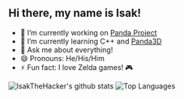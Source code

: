 ## Hi there, my name is Isak!

- 🔭 I’m currently working on [Panda Project](https://github.com/IsakTheHacker/Panda-project)
- 🌱 I’m currently learning C++ and [Panda3D](https://www.panda3d.org)
- 💬 Ask me about everything!
- 😄 Pronouns: He/His/Him
- ⚡ Fun fact: I love Zelda games! 🎮

![IsakTheHacker's github stats](
https://github-readme-stats.vercel.app/api?username=IsakTheHacker&count_private=true&show_icons=true&theme=merko&custom_title=My%20stats&hide_border=true&hide=contribs&hide_title=true
)
![Top Languages](
https://github-readme-stats.vercel.app/api/top-langs/?username=IsakTheHacker&layout=compact&theme=merko&custom_title=My%20most%20used%20languages&hide_border=true
)

<!--
- 👯 I’m looking to collaborate on ...
- 🤔 I’m looking for help with ...
- 📫 How to reach me: ...
-->
